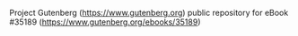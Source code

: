 Project Gutenberg (https://www.gutenberg.org) public repository for eBook #35189 (https://www.gutenberg.org/ebooks/35189)
